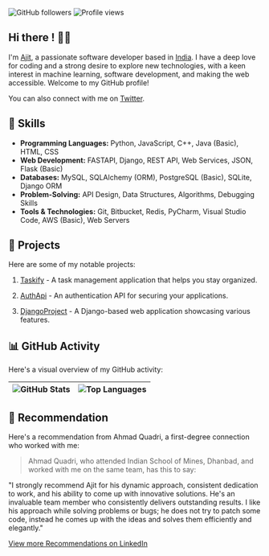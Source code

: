![GitHub followers](https://img.shields.io/github/followers/aj7tt?style=social)
![Profile views](https://komarev.com/ghpvc/?username=aj7tt&color=green)

## Hi there ! 👨‍💻

I'm [Ajit](https://github.com/aj7tt), a passionate software developer based in [India](https://en.wikipedia.org/wiki/List_of_cities_and_towns_in_your_location). I have a deep love for coding and a strong desire to explore new technologies, with a keen interest in machine learning, software development, and making the web accessible. Welcome to my GitHub profile!

You can also connect with me on [Twitter](https://twitter.com/aj7ttt).

## 🔧 Skills

- **Programming Languages:** Python, JavaScript, C++, Java (Basic), HTML, CSS
- **Web Development:** FASTAPI, Django, REST API, Web Services, JSON, Flask (Basic)
- **Databases:** MySQL, SQLAlchemy (ORM), PostgreSQL (Basic), SQLite, Django ORM
- **Problem-Solving:** API Design, Data Structures, Algorithms, Debugging Skills
- **Tools & Technologies:** Git, Bitbucket, Redis, PyCharm, Visual Studio Code, AWS (Basic), Web Servers

## 🚀 Projects

Here are some of my notable projects:

1. [Taskify](https://github.com/aj7tt/Taskify) - A task management application that helps you stay organized.

2. [AuthApi](https://github.com/aj7tt/authApi) - An authentication API for securing your applications.

3. [DjangoProject](https://github.com/aj7tt/DjangoProject) - A Django-based web application showcasing various features.

## 📊 GitHub Activity

Here's a visual overview of my GitHub activity:

| ![GitHub Stats](https://github-readme-stats.vercel.app/api?username=aj7tt&show_icons=true&theme=dark) | ![Top Languages](https://github-readme-stats.vercel.app/api/top-langs/?username=aj7tt&layout=compact&theme=dark) |
| --- | --- |

## 👥 Recommendation

Here's a recommendation from Ahmad Quadri, a first-degree connection who worked with me:

> Ahmad Quadri, who attended Indian School of Mines, Dhanbad, and worked with me on the same team, has this to say:

"I strongly recommend Ajit for his dynamic approach, consistent dedication to work, and his ability to come up with innovative solutions. He's an invaluable team member who consistently delivers outstanding results. I like his approach while solving problems or bugs; he does not try to patch some code, instead he comes up with the ideas and solves them efficiently and elegantly."

[View more Recommendations on LinkedIn](https://www.linkedin.com/in/aj7t/details/recommendations/)
